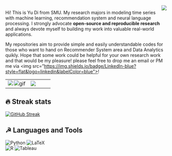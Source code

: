 <img align='right' src="https://github-readme-stats.vercel.app/api?username=AmazingDD&show_icons=true&theme=vue&hide_border=true">

Hi! This is Yu Di from SMU. My research majors in modeling time series with machine learning, recommendation system and neural language processing. I strongly advocate **open-source and reproducible research** and always devote myself to building my work into valuable real-world applications.

My repositories aim to provide simple and easily understandable codes for those who want to hand on Recommender System area and Data Analytics quikly.
Hope that some work could be helpful for your own research work and that would be my pleasure! please feel free to drop me an email or PM me via <img src=”https://img.shields.io/badge/LinkedIn-blue?style=flat&logo=linkedin&labelColor=blue">!

<table>
<tr>
  <td width="50%">
    <img src="https://github-readme-stats.vercel.app/api?username=AmazingDD&show_icons=true&theme=vue&hide_border=true" />
    <img alt="gif" align="right" src="https://github-readme-stats.vercel.app/api/wakatime?username=amazingDD&hide_border=true"/>
  </td>
  <td width="50%">
   <img src="https://github-readme-stats.vercel.app/api/top-langs/?username=AmazingDD&hide_border=true" />
 </td>
</tr>
<table>
  
 ## 🔥 Streak stats
[![GitHub Streak](https://github-readme-streak-stats.herokuapp.com/?user=AmazingDD)](https://git.io/streak-stats)

 ## ☭ Languages and Tools
![Python](https://img.shields.io/badge/python-3670A0?style=for-the-badge&logo=python&logoColor=ffdd54) 
![LaTeX](https://img.shields.io/badge/latex-%23008080.svg?style=for-the-badge&logo=latex&logoColor=white) 	
![R](https://img.shields.io/badge/R-%23E34F26.svg?style=for-the-badge&logo=R&logoColor=white&color=00bfff) 
![Tableau](https://img.shields.io/badge/Tableau-%2311AB00.svg?style=for-the-badge&logo=Tableau&logoColor=white) 

<!--
**AmazingDD/AmazingDD** is a ✨ _special_ ✨ repository because its `README.md` (this file) appears on your GitHub profile.

Here are some ideas to get you started:

- 🔭 I’m currently working on ...
- 🌱 I’m currently learning ...
- 👯 I’m looking to collaborate on ...
- 🤔 I’m looking for help with ...
- 💬 Ask me about ...
-  ...
- 😄 Pronouns: ...
- ⚡ Fun fact: ...
-->

<!-- ### 📖 Publications: -->


<!-- ### 📫 How to reach me:

[![LinkedIN](https://img.shields.io/badge/LinkedIn-0077B5?style=for-the-badge&logo=linkedin&color=%23003140&logoColor=white)](https://www.linkedin.com/in/yudimars/)
 -->
